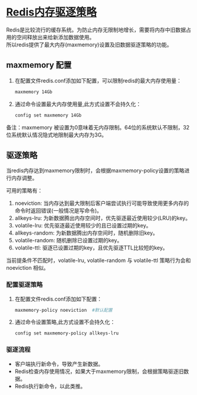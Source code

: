 # [Redis内存驱逐策略](https://redis.io/topics/lru-cache)

Redis是比较流行的缓存系统。为防止内存无限制地增长，需要将内存中旧数据占用的空间释放出来给新添加数据使用。  
所以redis提供了最大内存(maxmemory)设置及旧数据驱逐策略的功能。

## maxmemory 配置

1. 在配置文件redis.conf添加如下配置，可以限制redis的最大内存使用量：

    ```bash
    maxmemory 14Gb
    ```

2. 通过命令设置最大内存使用量,此方式设置不会持久化：

    ```bash
    config set maxmemory 14Gb
    ```

备注：maxmemory 被设置为0意味着无内存限制。64位的系统默认不限制，32位系统默认情况隐式地限制最大内存为3G。

## 驱逐策略

当redis内存达到maxmemory限制时，会根据maxmemory-policy设置的策略进行内存调整。

可用的策略有：

1. noeviction: 当内存达到最大限制后客户端尝试执行可能导致使用更多内存的命令时返回错误(一般情况是写命令)。
2. allkeys-lru: 为新数据腾出内存空间时，优先驱逐最近使用较少(LRU)的key。
3. volatile-lru: 优先驱逐最近使用较少的且已设置过期的key。
4. allkeys-random: 为新数据腾出内存空间时，随机删除旧key。
5. volatile-random: 随机删除已设置过期的key。
6. volatile-ttl: 驱逐已设置过期的key，且优先驱逐TTL比较短的key。

当前提条件不匹配时，volatile-lru, volatile-random 与 volatile-ttl 策略行为会和noeviction 相似。

### 配置驱逐策略

1. 在配置文件redis.conf添加如下配置：

    ```bash
    maxmemory-policy noeviction  #默认配置
    ```

2. 通过命令设置策略,此方式设置不会持久化：

    ```bash
    config set maxmemory-policy allkeys-lru
    ```

### 驱逐流程

* 客户端执行新命令，导致产生新数据。
* Redis检查内存使用情况，如果大于maxmemory限制，会根据策略驱逐旧数据。
* Redis执行新命令，以此类推。
